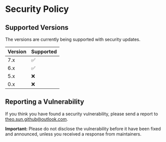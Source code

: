 # Security Policy

## Supported Versions

The versions are currently being supported with security updates.

| Version | Supported          |
| ------- | ------------------ |
| 7.x     | ✅   |
| 6.x     | ✅   |
| 5.x     | ❌   |
| 0.x     | ❌   |

## Reporting a Vulnerability

If you think you have found a security vulnerability, please send a report to [theo.sun.github@outlook.com](mailto:theo.sun.github@outlook.com). 

**Important:** Please do not disclose the vulnerability before it have been fixed and announced, unless you received a response from maintainers.
